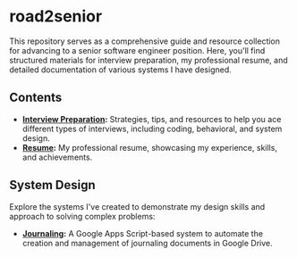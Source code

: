 # road2senior

This repository serves as a comprehensive guide and resource collection for advancing to a senior software engineer position. Here, you'll find structured materials for interview preparation, my professional resume, and detailed documentation of various systems I have designed.

## Contents

- **[Interview Preparation](./preparation/README.md):** Strategies, tips, and resources to help you ace different types of interviews, including coding, behavioral, and system design.
- **[Resume](./resume/resume.pdf):** My professional resume, showcasing my experience, skills, and achievements.
  
## System Design

Explore the systems I've created to demonstrate my design skills and approach to solving complex problems:

- **[Journaling](./system-design/journaling.md):** A Google Apps Script-based system to automate the creation and management of journaling documents in Google Drive.